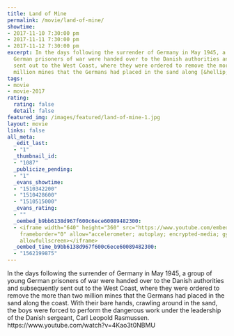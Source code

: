 ```yaml
---
title: Land of Mine
permalink: /movie/land-of-mine/
showtime:
- 2017-11-10 7:30:00 pm
- 2017-11-11 7:30:00 pm
- 2017-11-12 7:30:00 pm
excerpt: In the days following the surrender of Germany in May 1945, a group of young
  German prisoners of war were handed over to the Danish authorities and subsequently
  sent out to the West Coast, where they were ordered to remove the more than two
  million mines that the Germans had placed in the sand along [&hellip;]
tags:
- movie
- movie-2017
rating:
  rating: false
  detail: false
featured_img: /images/featured/land-of-mine-1.jpg
layout: movie
links: false
all_meta:
  _edit_last:
  - "1"
  _thumbnail_id:
  - "1087"
  _publicize_pending:
  - "1"
  _evans_showtime:
  - "1510342200"
  - "1510428600"
  - "1510515000"
  _evans_rating:
  - ""
  _oembed_b9bb6138d967f600c6ece60089482300:
  - <iframe width="640" height="360" src="https://www.youtube.com/embed/4Kao3t0NBMU?feature=oembed"
    frameborder="0" allow="accelerometer; autoplay; encrypted-media; gyroscope; picture-in-picture"
    allowfullscreen></iframe>
  _oembed_time_b9bb6138d967f600c6ece60089482300:
  - "1562199875"
---
```


<div class="overview" dir="auto">In the days following the surrender of Germany in May 1945, a group of young German prisoners of war were handed over to the Danish authorities and subsequently sent out to the West Coast, where they were ordered to remove the more than two million mines that the Germans had placed in the sand along the coast. With their bare hands, crawling around in the sand, the boys were forced to perform the dangerous work under the leadership of the Danish sergeant, Carl Leopold Rasmussen. https://www.youtube.com/watch?v=4Kao3t0NBMU </div>